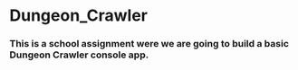 # Dungeon_Crawler

### This is a school assignment were we are going to build a basic Dungeon Crawler console app.
